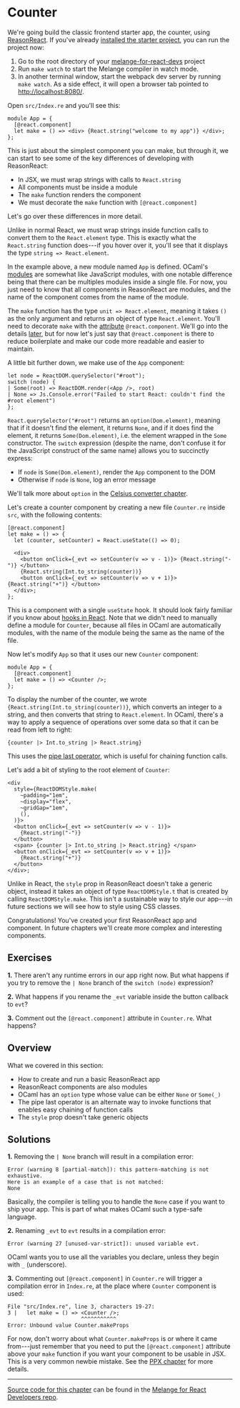 # Counter

We're going build the classic frontend starter app, the counter, using
[ReasonReact](https://reasonml.github.io/reason-react/). If you've already
[installed the starter project](installation.md), you can run the project now:

1. Go to the root directory of your
[melange-for-react-devs](https://github.com/melange-re/melange-for-react-devs)
project
1. Run `make watch` to start the Melange compiler in watch mode.
1. In another terminal window, start the webpack dev server by running `make
watch`. As a side effect, it will open a browser tab pointed to
[http://localhost:8080/](http://localhost:8080/).

Open `src/Index.re` and you'll see this:

```reason
module App = {
  [@react.component]
  let make = () => <div> {React.string("welcome to my app")} </div>;
};
```

This is just about the simplest component you can make, but through it, we can
start to see some of the key differences of developing with ReasonReact:

- In JSX, we must wrap strings with calls to `React.string`
- All components must be inside a module
- The `make` function renders the component
- We must decorate the `make` function with `[@react.component]`

Let's go over these differences in more detail.

Unlike in normal React, we must wrap strings inside function calls to convert
them to the `React.element` type. This is exactly what the `React.string`
function does---if you hover over it, you'll see that it displays the type
`string => React.element`.

In the example above, a new module named `App` is defined. OCaml's
[modules](https://cs3110.github.io/textbook/chapters/modules/modules.html) are
somewhat like JavaScript modules, with one notable difference being that there
can be multiples modules inside a single file. For now, you just need to know
that all components in ReasonReact are modules, and the name of the component
comes from the name of the module.

The `make` function has the type `unit => React.element`, meaning it takes `()`
as the only argument and returns an object of type `React.element`. You'll need
to decorate `make` with the
[attribute](../communicate-with-javascript.md#attributes) `@react.component`.
We'll go into the details [later](todo.md), but for now let's just say that
`@react.component` is there to reduce boilerplate and make our code more
readable and easier to maintain.


A little bit further down, we make use of the `App` component:

<!--#prelude#
module App = {
  [@react.component]
  let make = () => <div> {React.string("welcome to my app")} </div>;
};
-->
```reason
let node = ReactDOM.querySelector("#root");
switch (node) {
| Some(root) => ReactDOM.render(<App />, root)
| None => Js.Console.error("Failed to start React: couldn't find the #root element")
};
```

`React.querySelector("#root")` returns an `option(Dom.element)`, meaning that if
it doesn't find the element, it returns `None`, and if it does find the element,
it returns `Some(Dom.element)`, i.e. the element wrapped in the `Some`
constructor. The `switch` expression (despite the name, don't confuse it for the
JavaScript construct of the same name) allows you to succinctly express:

- If `node` is `Some(Dom.element)`, render the `App` component to the DOM
- Otherwise if `node` is `None`, log an error message

We'll talk more about `option` in the [Celsius converter chapter](celsius-converter-option.md).

Let's create a counter component by creating a new file `Counter.re` inside
`src`, with the following contents:

```reason
[@react.component]
let make = () => {
  let (counter, setCounter) = React.useState(() => 0);

  <div>
    <button onClick={_evt => setCounter(v => v - 1)}> {React.string("-")} </button>
    {React.string(Int.to_string(counter))}
    <button onClick={_evt => setCounter(v => v + 1)}> {React.string("+")} </button>
  </div>;
};
```

This is a component with a single `useState` hook. It should look fairly
familiar if you know about [hooks in React](https://react.dev/reference/react).
Note that we didn't need to manually define a module for `Counter`, because all
files in OCaml are automatically modules, with the name of the module being the
same as the name of the file.

Now let's modify `App` so that it uses our new `Counter` component:

<!--#prelude#
module Counter = {
  [@react.component]
  let make = () => {
    let (counter, setCounter) = React.useState(() => 0);

    <div>
      <button onClick={_evt => setCounter(v => v - 1)}> {React.string("-")} </button>
      {React.string(Int.to_string(counter))}
      <button onClick={_evt => setCounter(v => v + 1)}> {React.string("+")} </button>
    </div>;
  };
}
-->
```reason
module App = {
  [@react.component]
  let make = () => <Counter />;
};
```

To display the number of the counter, we wrote
`{React.string(Int.to_string(counter))}`, which converts an integer to a string,
and then converts that string to `React.element`. In OCaml, there's a way
to apply a sequence of operations over some data so that it can be
read from left to right:

<!--#prelude#
let (counter, setCounter) = React.useState(() => 0);
let _ =
-->
```reason
{counter |> Int.to_string |> React.string}
```

This uses the [pipe last operator](../communicate-with-javascript#pipe-last),
which is useful for chaining function calls.

Let's add a bit of styling to the root element of `Counter`:

<!--#prelude#
let (counter, setCounter) = React.useState(() => 0);
let _ =
-->
```reason
<div
  style={ReactDOMStyle.make(
    ~padding="1em",
    ~display="flex",
    ~gridGap="1em",
    (),
  )}>
  <button onClick={_evt => setCounter(v => v - 1)}>
    {React.string("-")}
  </button>
  <span> {counter |> Int.to_string |> React.string} </span>
  <button onClick={_evt => setCounter(v => v + 1)}>
    {React.string("+")}
  </button>
</div>;
```

Unlike in React, the `style` prop in ReasonReact doesn't take a generic object,
instead it takes an object of type `ReactDOMStyle.t` that is created by calling
`ReactDOMStyle.make`. This isn't a sustainable way to style our app---in future
sections we will see how to style using CSS classes.

Congratulations! You've created your first ReasonReact app and component. In
future chapters we'll create more complex and interesting components.

## Exercises

<b>1.</b> There aren't any runtime errors in our app right now. But what happens if you
   try to remove the `| None` branch of the `switch (node)` expression?

<b>2.</b> What happens if you rename the `_evt` variable inside the button callback to
   `evt`?

<b>3.</b> Comment out the `[@react.component]` attribute in `Counter.re`. What happens?

## Overview

What we covered in this section:

- How to create and run a basic ReasonReact app
- ReasonReact components are also modules
- OCaml has an `option` type whose value can be either `None` or `Some(_)`
- The pipe last operator is an alternate way to invoke functions that enables
  easy chaining of function calls
- The `style` prop doesn't take generic objects

## Solutions

<b>1.</b> Removing the `| None` branch will result in a compilation error:

```
Error (warning 8 [partial-match]): this pattern-matching is not exhaustive.
Here is an example of a case that is not matched:
None
```

Basically, the compiler is telling you to handle the `None` case if you want
to ship your app. This is part of what makes OCaml such a type-safe language.

<b>2.</b> Renaming `_evt` to `evt` results in a compilation error:

```
Error (warning 27 [unused-var-strict]): unused variable evt.
```

OCaml wants you to use all the variables you declare, unless they begin with
`_` (underscore).

<b>3.</b> Commenting out `[@react.component]` in `Counter.re` will trigger a
compilation error in `Index.re`, at the place where `Counter` component is used:

```
File "src/Index.re", line 3, characters 19-27:
3 |   let make = () => <Counter />;
                       ^^^^^^^^^^^
Error: Unbound value Counter.makeProps
```

For now, don't worry about what `Counter.makeProps` is or where it came
from---just remember that you need to put the `[@react.component]` attribute
above your `make` function if you want your component to be usable in JSX. This
is a very common newbie mistake. See the [PPX chapter](todo.md) for more details.

-----

[Source code for this
chapter](https://github.com/melange-re/melange-for-react-devs/blob/develop/src/counter/)
can be found in the [Melange for React Developers
repo](https://github.com/melange-re/melange-for-react-devs).
